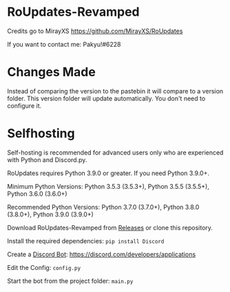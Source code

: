 # RoUpdates-Revamped
Credits go to MirayXS https://github.com/MirayXS/RoUpdates

If you want to contact me: Pakyu!#6228

# Changes Made
Instead of comparing the version to the pastebin it will compare to a version folder. This version folder will update automatically. You don't need to configure it.

# Selfhosting
Self-hosting is recommended for advanced users only who are experienced with Python and Discord.py.

RoUpdates requires Python 3.9.0 or greater. If you need Python 3.9.0+.

Minimum Python Versions: Python 3.5.3 (3.5.3+), Python 3.5.5 (3.5.5+), Python 3.6.0 (3.6.0+)

Recommended Python Versions: Python 3.7.0 (3.7.0+), Python 3.8.0 (3.8.0+), Python 3.9.0 (3.9.0+)

Download RoUpdates-Revamped from [Releases](https://github.com/Raumfahrzeug420/RoUpdates-Revamped/releases) or clone this repository.

Install the required dependencies: ```pip install Discord```

Create a [Discord Bot](https://discord.com/developers/applications): https://discord.com/developers/applications

Edit the Config: ```config.py```

Start the bot from the project folder: ```main.py```

